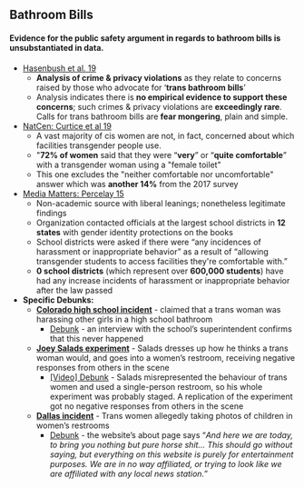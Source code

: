 ## Bathroom Bills

#### Evidence for the public safety argument in regards to bathroom bills is unsubstantiated in data.



*   [Hasenbush et al. 19](https://link.springer.com/article/10.1007%2Fs13178-018-0335-z)
    *   **Analysis of crime & privacy violations** as they relate to concerns raised by those who advocate for ‘**trans bathroom bills**’
    *   Analysis indicates there is **no empirical evidence to support these concerns**; such crimes & privacy violations are **exceedingly rare**. Calls for trans bathroom bills are **fear mongering**, plain and simple.
*   [NatCen: Curtice et al 19](https://www.bsa.natcen.ac.uk/media/39363/bsa_36.pdf)
    *   A vast majority of cis women are not, in fact, concerned about which facilities transgender people use.
    *   "**72% of women** said that they were “**very**” or “**quite comfortable**” with a transgender woman using a "female toilet"
    *   This one excludes the "neither comfortable nor uncomfortable" answer which was **another 14%** from the 2017 survey
*   [Media Matters: Percelay 15](https://www.mediamatters.org/sexual-harassment-sexual-assault/17-school-districts-debunk-right-wing-lies-about-protections)
    *   Non-academic source with liberal leanings; nonetheless legitimate findings
    *   Organization contacted officials at the largest school districts in **12 states** with gender identity protections on the books
    *   School districts were asked if there were “any incidences of harassment or inappropriate behavior” as a result of “allowing transgender students to access facilities they're comfortable with.”
    *   **0 school districts** (which represent over **600,000 students**) have had any increase incidents of harassment or inappropriate behavior after the law passed
*   **Specific Debunks:**
    *   **[Colorado high school incident](https://archive.is/hIE44)** - claimed that a trans woman was harassing other girls in a high school bathroom
        *   [Debunk](https://thinkprogress.org/anti-lgbt-group-admits-it-invented-story-about-transgender-student-harassing-classmates-updated-d66f40c01517/) - an interview with the school’s superintendent confirms that this never happened
    *   **[Joey Salads experiment](https://www.youtube.com/watch?v=CHt7EBCgJnI)** - Salads dresses up how he thinks a trans woman would, and goes into a women’s restroom, receiving negative responses from others in the scene
        *   [[Video] Debunk](https://www.youtube.com/watch?v=uxoXcQbrGQs) - Salads misrepresented the behaviour of trans women and used a single-person restroom, so his whole experiment was probably staged. A replication of the experiment got no negative responses from others in the scene
    *   **[Dallas incident](https://www.krbcnews.com/dallas-transgender-woman-caught-taking-pictures-of-underage-girls-at-target/)** - Trans women allegedly taking photos of children in women’s restrooms
        *   [Debunk](https://www.krbcnews.com/about/) - the website’s about page says “_And here we are today, to bring you nothing but pure horse shit... This should go without saying, but everything on this website is purely for entertainment purposes. We are in no way affiliated, or trying to look like we are affiliated with any local news station._”
